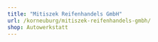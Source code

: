 ```yaml
---
title: "Mitiszek Reifenhandels GmbH"
url: /korneuburg/mitiszek-reifenhandels-gmbh/
shop: Autowerkstatt
---
```

